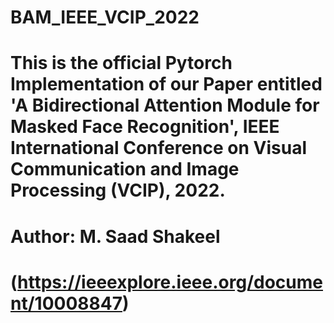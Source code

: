 # BAM_IEEE_VCIP_2022
# This is the official Pytorch Implementation of our Paper entitled 'A Bidirectional Attention Module for Masked Face Recognition', IEEE International Conference on Visual Communication and Image Processing (VCIP), 2022. 
# Author: M. Saad Shakeel
# (https://ieeexplore.ieee.org/document/10008847)
